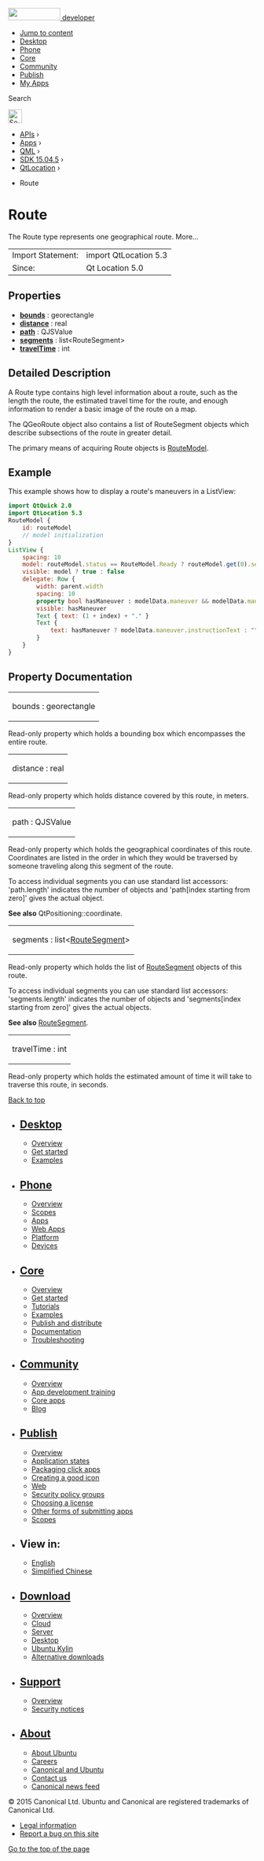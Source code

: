 <a href="https://developer.ubuntu.com/" class="logo-ubuntu"><img src="https://developer.ubuntu.com/assets/sites/ubuntu/latest/u/img/logos/logo-ubuntu-orange.svg" width="106" height="25" /> <span>developer</span></a>

-   [Jump to content](index.html#main-content)
-   [Desktop](https://developer.ubuntu.com/en/desktop/)
-   [Phone](https://developer.ubuntu.com/en/phone/)
-   [Core](https://developer.ubuntu.com/core)
-   [Community](https://developer.ubuntu.com/en/community/)
-   [Publish](https://developer.ubuntu.com/en/publish/)
-   [My Apps](https://myapps.developer.ubuntu.com/)

Search

<img src="https://developer.ubuntu.com/assets/sites/ubuntu/latest/u/img/search-white.svg" alt="Search" height="28" />

-   [APIs](../../../../index.html) ›
-   [Apps](../../../index.html) ›
-   [QML](../../index.html) ›
-   [SDK 15.04.5](../index.html) ›
-   [QtLocation](../QtLocation/index.html) ›

<!-- -->

-   Route

Route
=====

<span class="subtitle"></span>
The Route type represents one geographical route. More...

|                   |                       |
|-------------------|-----------------------|
| Import Statement: | import QtLocation 5.3 |
| Since:            | Qt Location 5.0       |

<span id="properties"></span>
Properties
----------

-   ****[bounds](../../sdk-15.04.1/QtLocation.Route/index.html#bounds-prop)**** : georectangle
-   ****[distance](../../sdk-15.04.1/QtLocation.Route/index.html#distance-prop)**** : real
-   ****[path](../../sdk-15.04.1/QtLocation.Route/index.html#path-prop)**** : QJSValue
-   ****[segments](../../sdk-15.04.1/QtLocation.Route/index.html#segments-prop)**** : list&lt;RouteSegment&gt;
-   ****[travelTime](../../sdk-15.04.1/QtLocation.Route/index.html#travelTime-prop)**** : int

<span id="details"></span>
Detailed Description
--------------------

A Route type contains high level information about a route, such as the length the route, the estimated travel time for the route, and enough information to render a basic image of the route on a map.

The QGeoRoute object also contains a list of RouteSegment objects which describe subsections of the route in greater detail.

The primary means of acquiring Route objects is [RouteModel](../../sdk-15.04.1/QtLocation.RouteModel/index.html).

<span id="example"></span>
Example
-------

This example shows how to display a route's maneuvers in a ListView:

``` qml
import QtQuick 2.0
import QtLocation 5.3
RouteModel {
    id: routeModel
    // model initialization
}
ListView {
    spacing: 10
    model: routeModel.status == RouteModel.Ready ? routeModel.get(0).segments : null
    visible: model ? true : false
    delegate: Row {
        width: parent.width
        spacing: 10
        property bool hasManeuver : modelData.maneuver && modelData.maneuver.valid
        visible: hasManeuver
        Text { text: (1 + index) + "." }
        Text {
            text: hasManeuver ? modelData.maneuver.instructionText : ""
        }
    }
}
```

Property Documentation
----------------------

<table>
<colgroup>
<col width="100%" />
</colgroup>
<tbody>
<tr class="odd">
<td><p><span id="bounds-prop"></span><span class="name">bounds</span> : <span class="type">georectangle</span></p></td>
</tr>
</tbody>
</table>

Read-only property which holds a bounding box which encompasses the entire route.

<table>
<colgroup>
<col width="100%" />
</colgroup>
<tbody>
<tr class="odd">
<td><p><span id="distance-prop"></span><span class="name">distance</span> : <span class="type">real</span></p></td>
</tr>
</tbody>
</table>

Read-only property which holds distance covered by this route, in meters.

<table>
<colgroup>
<col width="100%" />
</colgroup>
<tbody>
<tr class="odd">
<td><p><span id="path-prop"></span><span class="name">path</span> : <span class="type">QJSValue</span></p></td>
</tr>
</tbody>
</table>

Read-only property which holds the geographical coordinates of this route. Coordinates are listed in the order in which they would be traversed by someone traveling along this segment of the route.

To access individual segments you can use standard list accessors: 'path.length' indicates the number of objects and 'path\[index starting from zero\]' gives the actual object.

**See also** QtPositioning::coordinate.

<table>
<colgroup>
<col width="100%" />
</colgroup>
<tbody>
<tr class="odd">
<td><p><span id="segments-prop"></span><span class="name">segments</span> : <span class="type">list</span>&lt;<span class="type"><a href="../../sdk-15.04.1/QtLocation.RouteSegment/index.html">RouteSegment</a></span>&gt;</p></td>
</tr>
</tbody>
</table>

Read-only property which holds the list of [RouteSegment](../../sdk-15.04.1/QtLocation.RouteSegment/index.html) objects of this route.

To access individual segments you can use standard list accessors: 'segments.length' indicates the number of objects and 'segments\[index starting from zero\]' gives the actual objects.

**See also** [RouteSegment](../../sdk-15.04.1/QtLocation.RouteSegment/index.html).

<table>
<colgroup>
<col width="100%" />
</colgroup>
<tbody>
<tr class="odd">
<td><p><span id="travelTime-prop"></span><span class="name">travelTime</span> : <span class="type">int</span></p></td>
</tr>
</tbody>
</table>

Read-only property which holds the estimated amount of time it will take to traverse this route, in seconds.

[Back to top](index.html#)

-   [Desktop](https://developer.ubuntu.com/en/desktop/)
    ---------------------------------------------------

    -   [Overview](https://developer.ubuntu.com/en/desktop/)
    -   [Get started](http://snapcraft.io/?utm_source=developer.ubuntu.com&utm_medium=devportal&utm_term=snaps%20snapcraft%20desktop&utm_content=menu&utm_campaign=duc_snappers)
    -   [Examples](https://github.com/ubuntu/snappy-playpen)

-   [Phone](https://developer.ubuntu.com/en/phone/)
    -----------------------------------------------

    -   [Overview](https://developer.ubuntu.com/en/phone/)
    -   [Scopes](https://developer.ubuntu.com/en/phone/scopes/)
    -   [Apps](https://developer.ubuntu.com/en/phone/apps/)
    -   [Web Apps](https://developer.ubuntu.com/en/phone/web/)
    -   [Platform](https://developer.ubuntu.com/en/phone/platform/)
    -   [Devices](https://developer.ubuntu.com/en/phone/devices/)

-   [Core](https://developer.ubuntu.com/core)
    -----------------------------------------

    -   [Overview](https://developer.ubuntu.com/core)
    -   [Get started](https://developer.ubuntu.com/core/get-started)
    -   [Tutorials](https://developer.ubuntu.com/core/tutorials)
    -   [Examples](https://developer.ubuntu.com/core/examples)
    -   [Publish and distribute](https://developer.ubuntu.com/core/publish-and-distribute)
    -   [Documentation](https://developer.ubuntu.com/core/documentation)
    -   [Troubleshooting](https://developer.ubuntu.com/core/troubleshooting)

-   [Community](https://developer.ubuntu.com/en/community/)
    -------------------------------------------------------

    -   [Overview](https://developer.ubuntu.com/en/community/)
    -   [App development training](https://developer.ubuntu.com/en/community/training/)
    -   [Core apps](https://developer.ubuntu.com/en/community/core-apps/)
    -   [Blog](https://developer.ubuntu.com/en/community/blog/)

-   [Publish](https://developer.ubuntu.com/en/publish/)
    ---------------------------------------------------

    -   [Overview](https://developer.ubuntu.com/en/publish/)
    -   [Application states](https://developer.ubuntu.com/en/publish/application-states/)
    -   [Packaging click apps](https://developer.ubuntu.com/en/publish/packaging-click-apps/)
    -   [Creating a good icon](https://developer.ubuntu.com/en/publish/creating-a-good-icon/)
    -   [Web](https://developer.ubuntu.com/en/publish/web/)
    -   [Security policy groups](https://developer.ubuntu.com/en/publish/security-policy-groups/)
    -   [Choosing a license](https://developer.ubuntu.com/en/publish/choosing-a-license/)
    -   [Other forms of submitting apps](https://developer.ubuntu.com/en/publish/other-forms-of-submitting-apps/)
    -   [Scopes](https://developer.ubuntu.com/en/publish/scopes/)

-   View in:
    --------

    -   [English](index.html "Change to language: English")
    -   [Simplified Chinese](index.html "Change to language: Simplified Chinese")

-   [Download](http://ubuntu.com/download/)
    ---------------------------------------

    -   [Overview](http://ubuntu.com/download)
    -   [Cloud](http://ubuntu.com/download/cloud)
    -   [Server](http://ubuntu.com/download/server)
    -   [Desktop](http://ubuntu.com/download/desktop)
    -   [Ubuntu Kylin](http://ubuntu.com/download/ubuntu-kylin)
    -   [Alternative downloads](http://ubuntu.com/download/alternative-downloads)

-   [Support](http://ubuntu.com/support/)
    -------------------------------------

    -   [Overview](http://ubuntu.com/support)
    -   [Security notices](http://www.ubuntu.com/usn/)

-   [About](http://ubuntu.com/about/)
    ---------------------------------

    -   [About Ubuntu](http://ubuntu.com/about/about-ubuntu)
    -   [Careers](http://www.canonical.com/careers)
    -   [Canonical and Ubuntu](http://ubuntu.com/about/canonical-and-ubuntu)
    -   [Contact us](http://ubuntu.com/about/contact-us)
    -   [Canonical news feed](http://insights.ubuntu.com/feed/)

© 2015 Canonical Ltd. Ubuntu and Canonical are registered trademarks of Canonical Ltd.

-   [Legal information](http://www.ubuntu.com/legal)
-   [Report a bug on this site](https://bugs.launchpad.net/developer-ubuntu-com/)

<span class="accessibility-aid">[Go to the top of the page](index.html#)</span>
